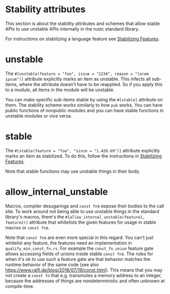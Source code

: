 # Stability attributes

This section is about the stability attributes and schemes that allow stable APIs to use unstable
APIs internally in the rustc standard library.

For instructions on stabilizing a language feature see [Stabilizing Features](./stabilization_guide.md).

# unstable

The `#[unstable(feature = "foo", issue = "1234", reason = "lorem ipsum")]` attribute explicitly
marks an item as unstable. This infects all sub-items, where the attribute doesn't have to be
reapplied. So if you apply this to a module, all items in the module will be unstable.

You can make specific sub-items stable by using the `#[stable]` attribute on them.
The stability scheme works similarly to how `pub` works. You can have public functions of
nonpublic modules and you can have stable functions in unstable modules or vice versa.

# stable

The `#[stable(feature = "foo", "since = "1.420.69")]` attribute explicitly marks an item as
stabilized. To do this, follow the instructions in
[Stabilizing Features](./stabilization_guide.md).

Note that stable functions may use unstable things in their body.

# allow_internal_unstable

Macros, compiler desugarings and `const fn`s expose their bodies to the call site. To
work around not being able to use unstable things in the standard library's macros, there's the
`#[allow_internal_unstable(feature1, feature2)]` attribute that whitelists the given features for
usage in stable macros or `const fn`s.

Note that `const fn`s are even more special in this regard. You can't just whitelist any feature,
the features need an implementation in `qualify_min_const_fn.rs`. For example the `const_fn_union`
feature gate allows accessing fields of unions inside stable `const fn`s. The rules for when it's
ok to use such a feature gate are that behavior matches the runtime behavior of the same code
(see also https://www.ralfj.de/blog/2018/07/19/const.html). This means that you may not create a
`const fn` that e.g. transmutes a memory address to an integer, because the addresses of things
are nondeterministic and often unknown at compile-time.
